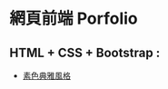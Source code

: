 # 網頁前端 Porfolio

## HTML + CSS + Bootstrap :

* [素色典雅風格](https://smalldan1022.github.io/Web-Frontend-Portfolio/Project_1/index.html) 